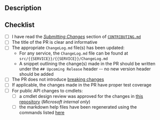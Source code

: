 <!-- DO NOT DELETE THIS TEMPLATE -->

## Description

<!-- Please add a brief description of the changes made in this PR -->

## Checklist

- [ ] I have read the [_Submitting Changes_](../CONTRIBUTING.md#submitting-changes) section of [`CONTRIBUTING.md`](../CONTRIBUTING.md)
- [ ] The title of the PR is clear and informative
- [ ] The appropriate `ChangeLog.md` file(s) has been updated:
    - For any service, the `ChangeLog.md` file can be found at `src/{{SERVICE}}/{{SERVICE}}/ChangeLog.md`
    - A snippet outlining the change(s) made in the PR should be written under the `## Upcoming Release` header -- no new version header should be added
- [ ] The PR does not introduce [breaking changes](../documentation/breaking-changes/breaking-changes-definition.md)
- [ ] If applicable, the changes made in the PR have proper test coverage
- [ ] For public API changes to cmdlets:
    - [ ] a cmdlet design review was approved for the changes in [this repository](https://github.com/Azure/azure-powershell-cmdlet-review-pr) (_Microsoft internal only_)
    - [ ] the markdown help files have been regenerated using the commands listed [here](../documentation/development-docs/help-generation.md#updating-all-markdown-files-in-a-module)
